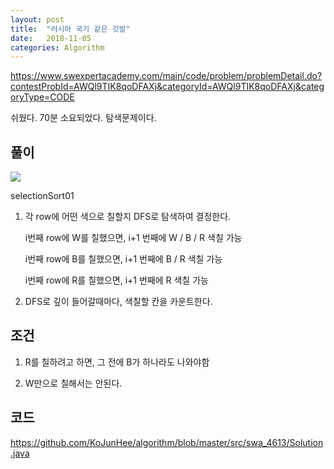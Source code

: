 ```yaml
---
layout: post
title:  "러시아 국기 같은 깃발"
date:   2018-11-05
categories: Algorithm
---
```


<https://www.swexpertacademy.com/main/code/problem/problemDetail.do?contestProbId=AWQl9TIK8qoDFAXj&categoryId=AWQl9TIK8qoDFAXj&categoryType=CODE>

쉬웠다. 70분 소요되었다. 탐색문제이다.

## 풀이

![](/image/russia.png)

selectionSort01

1. 각 row에 어떤 색으로 칠할지 DFS로 탐색하여 결정한다.

   i번째 row에 W를 칠했으면, i+1 번째에 W / B / R 색칠 가능

   i번째 row에 B를 칠했으면, i+1 번째에 B / R 색칠 가능

   i번째 row에 R를 칠했으면, i+1 번째에 R 색칠 가능

2. DFS로 깊이 들어갈때마다, 색칠할 칸을 카운트한다.

## 조건

1. R를 칠하려고 하면, 그 전에 B가 하나라도 나와야함

2. W만으로 칠해서는 안된다.

## 코드

<https://github.com/KoJunHee/algorithm/blob/master/src/swa_4613/Solution.java>